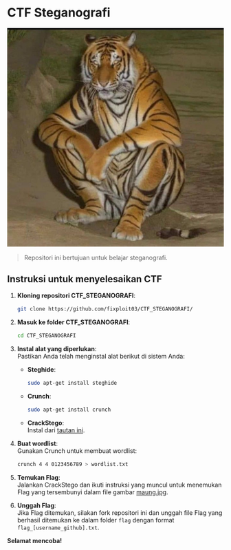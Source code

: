 # CTF Steganografi

![](https://github.com/fixploit03/CTF_STEGANOGRAFI/blob/main/maung.jpg)

> Repositori ini bertujuan untuk belajar steganografi.

## Instruksi untuk menyelesaikan CTF

1. **Kloning repositori CTF_STEGANOGRAFI**:
   ```bash
   git clone https://github.com/fixploit03/CTF_STEGANOGRAFI/
   ```

2. **Masuk ke folder CTF_STEGANOGRAFI**:
   ```bash
   cd CTF_STEGANOGRAFI
   ```

3. **Instal alat yang diperlukan**:  
   Pastikan Anda telah menginstal alat berikut di sistem Anda:
   - **Steghide**:  
     ```bash
     sudo apt-get install steghide
     ```
   - **Crunch**:  
     ```bash
     sudo apt-get install crunch
     ```
   - **CrackStego**:  
     Instal dari [tautan ini](https://github.com/fixploit03/CrackStego).

4. **Buat wordlist**:  
   Gunakan Crunch untuk membuat wordlist:  
   ```bash
   crunch 4 4 0123456789 > wordlist.txt
   ```

5. **Temukan Flag**:  
   Jalankan CrackStego dan ikuti instruksi yang muncul untuk menemukan Flag yang tersembunyi dalam file gambar [maung.jpg](https://github.com/fixploit03/CTF_STEGANOGRAFI/blob/main/maung.jpg).

6. **Unggah Flag**:  
   Jika Flag ditemukan, silakan fork repositori ini dan unggah file Flag yang berhasil ditemukan ke dalam folder `flag` dengan format `flag_[username_github].txt`.

**Selamat mencoba!**
